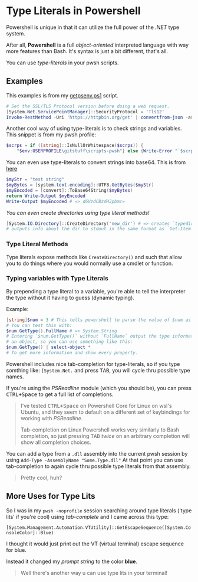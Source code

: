 # Type Literals in Powershell

Powershell is unique in that it can utilize the full power of the _.NET_ type system.

After all, **Powershell** is a full _object-oriented_ interpreted language with way more features than Bash.
It's syntax is just a bit different, that's all.

You can use _type-literals_ in your pwsh scripts.

## Examples

This examples is from my [getpsenv.ps1](https://github.com/awsomesawce/scripts-pwsh/blob/main/utils/getpsenv.ps1) script.

```powershell
# Set the SSL/TLS Protocol version before doing a web request.
[System.Net.ServicePointManager]::SecurityProtocol = 'Tls12'
Invoke-RestMethod -Uri 'https://httpbin.org/get' | convertfrom-json -ashashtable
```

Another cool way of using type-literals is to check strings and variables.
This snippet is from my pwsh profile:

```powershell
$scrps = if ([string]::IsNullOrWhitespace($scrps)) {
    "$env:USERPROFILE\gitstuff\scripts-pwsh"} else {Write-Error "`$scrps is not null or whitespace"}
```

You can even use type-literals to convert strings into base64.
This is from [here]()

```powershell
$myStr = "test string"
$myBytes = [system.text.encoding]::UTF8.GetBytes($myStr)
$myEncoded = [convert]::ToBase64String($myBytes)
return Write-Output $myEncoded
Write-Output $myEncoded # => dGVzdCBzdHJpbmc=
```

_You can even create directories using type literal methods!_

```powershell
[System.IO.Directory]::CreateDirectory('new_dir') # => creates `typedir` and 
# outputs info about the dir to stdout in the same format as `Get-Item`
```

### Type Literal Methods

Type literals expose methods like `CreateDirectory()` and such that allow you to do
things where you would normally use a cmdlet or function.

### Typing variables with Type Literals

By prepending a type literal to a variable, you're able to tell the interpreter
the type without it having to guess (dynamic typing).

Example:

```powershell
[string]$num = 3 # This tells powershell to parse the value of $num as a string.
# You can test this with:
$num.GetType().FullName # => System.String
# Entering `$num.GetType()` without `FullName` output the type information as
# an object, so you can use something like this:
$num.GetType() | select-object *
# To get more information and show every property.
```

Powershell includes nice tab-completion for type-literals, so if you type somthing
like:
`[System.Net.` and press <kbd>TAB</kbd>, you will cycle thru possible type names.

If you're using the _PSReadline_ module (which you should be), you can press <kbd>CTRL+Space</kbd> to get a full list of
completions.

> I've tested <kbd>CTRL+Space</kbd> on Powershell Core for Linux on wsl's Ubuntu, and they seem to default on a
> different set of keybindings for working with _PSReadline_.
>
> Tab-completion on Linux Powershell works very similarly to Bash completion, so just pressing <kbd>TAB</kbd> _twice_
> on an arbitrary completion will show all completion choices.

You can add a type from a `.dll` assembly into the current pwsh session by using `Add-Type -AssemblyName "Some.Type.dll"`
At that point you can use tab-completion to again cycle thru possible type literals from that assembly.

> Pretty cool, huh?

## More Uses for Type Lits

So I was in my `pwsh -noprofile` session searching around type literals ('type lits' if you're cool)
using _tab-complete_ and I came across this type:

`[System.Management.Automation.VTUtility]::GetEscapeSequence([System.ConsoleColor]::Blue)`

I thought it would just print out the VT (virtual terminal) escape sequence for <span style='font-color:blue'>blue</span>.

Instead it changed my _prompt string_ to the color **blue**.

> Well there's another way u can use type lits in your terminal!
